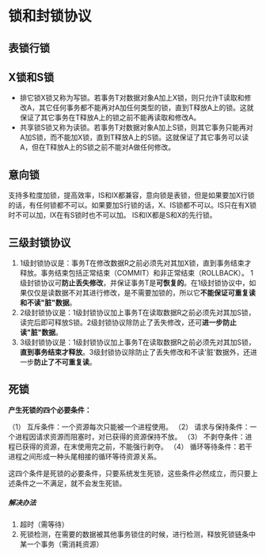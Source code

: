 # 锁和封锁协议

## 表锁行锁



## X锁和S锁

* 排它锁X锁又称为写锁。若事务T对数据对象A加上X锁，则只允许T读取和修改A，其它任何事务都不能再对A加任何类型的锁，直到T释放A上的锁。这就保证了其它事务在T释放A上的锁之前不能再读取和修改A。 
* 共享锁S锁又称为读锁。若事务T对数据对象A加上S锁，则其它事务只能再对A加S锁，而不能加X锁，直到T释放A上的S锁。这就保证了其它事务可以读A，但在T释放A上的S锁之前不能对A做任何修改。 

## 意向锁
支持多粒度加锁，提高效率，IS和IX都兼容，意向锁是表锁，但是如果要加X行锁的话，有任何锁都不可以。如果要加S行锁的话，X、IS锁都不可以。IS只在有X锁时不可以加，IX在有S锁时也不可以加。
IS和IX都是S和X的先行锁。

## 三级封锁协议
1. 1级封锁协议是：事务T在修改数据R之前必须先对其加X锁，直到事务结束才释放。事务结束包括正常结束（COMMIT）和非正常结束（ROLLBACK）。 1级封锁协议可**防止丢失修改**，并保证事务T是**可恢复的**。在1级封锁协议中，如果仅仅是读数据不对其进行修改，是不需要加锁的，所以它**不能保证可重复读和不读"脏"数据**。 
2. 2级封锁协议是：1级封锁协议加上事务T在读取数据R之前必须先对其加S锁，读完后即可释放S锁。2级封锁协议除防止了丢失修改，还可**进一步防止读"脏"数据**。 
3. 3级封锁协议是：1级封锁协议加上事务T在读取数据R之前必须先对其加S锁，**直到事务结束才释放**。3级封锁协议除防止了丢失修改和不读'脏'数据外，还进一步**防止了不可重复读**。

## 死锁

**产生死锁的四个必要条件：**

（1） 互斥条件：一个资源每次只能被一个进程使用。
（2） 请求与保持条件：一个进程因请求资源而阻塞时，对已获得的资源保持不放。
（3） 不剥夺条件：进程已获得的资源，在末使用完之前，不能强行剥夺。
（4） 循环等待条件：若干进程之间形成一种头尾相接的循环等待资源关系。

 这四个条件是死锁的必要条件，只要系统发生死锁，这些条件必然成立，而只要上述条件之一不满足，就不会发生死锁。

##### 解决办法

1. 超时（需等待）
2. 死锁检测，在需要的数据被其他事务锁住的时候，进行检测，释放死锁链条中某一个事务（需消耗资源）